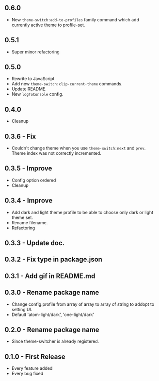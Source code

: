 ## 0.6.0
- New `theme-switch:add-to-profiles` family command which add currently active theme to profile-set.

## 0.5.1
- Super minor refactoring

## 0.5.0
- Rewrite to JavaScript
- Add new `theme-switch:clip-current-theme` commands.
- Update README.
- New `logToConsole` config.

## 0.4.0
* Cleanup

## 0.3.6 - Fix
* Couldn't change theme when you use `theme-switch:next` and `prev`. Theme index was not correctly incremented.

## 0.3.5 - Improve
* Config option ordered
* Cleanup

## 0.3.4 - Improve
* Add dark and light theme profile to be able to choose only dark or light theme set.
* Rename filename.
* Refactoring

## 0.3.3 - Update doc.
## 0.3.2 - Fix type in package.json
## 0.3.1 - Add gif in README.md
## 0.3.0 - Rename package name
* Change config.profile from array of array to array of string to addopt to setting UI.
* Default 'atom-light/dark', 'one-light/dark'

## 0.2.0 - Rename package name
* Since theme-switcher is already registered.
## 0.1.0 - First Release
* Every feature added
* Every bug fixed
